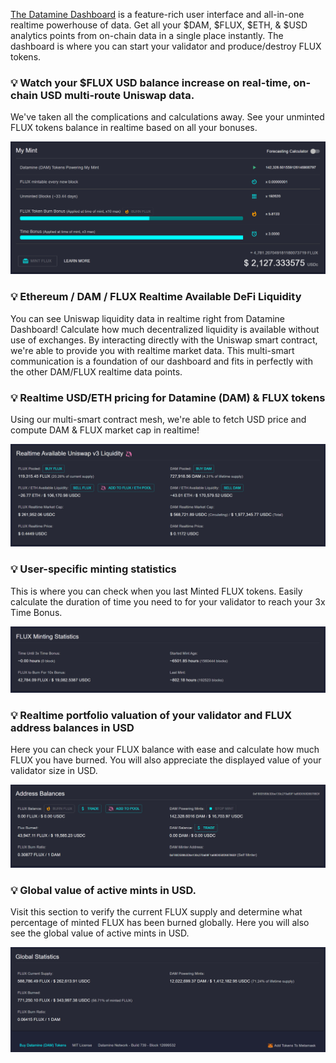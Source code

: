 [The Datamine Dashboard](https://datamine-crypto.github.io/realtime-decentralized-dashboard/) is a feature-rich user interface and all-in-one realtime powerhouse of data. Get all your $DAM, $FLUX, $ETH, & $USD analytics points from on-chain data in a single place instantly. The dashboard is where you can start your validator and produce/destroy FLUX tokens.

### 💡 Watch your $FLUX USD balance increase on real-time, on-chain USD multi-route Uniswap data.
We've taken all the complications and calculations away. See your unminted FLUX tokens balance in realtime based on all your bonuses.

![Dashboard](../../helpArticles/assets/images/pngs/dashboard/dashboard1.png)

### 💡 Ethereum / DAM / FLUX Realtime Available DeFi Liquidity
You can see Uniswap liquidity data in realtime right from Datamine Dashboard! Calculate how much decentralized liquidity is available without use of exchanges. By interacting directly with the Uniswap smart contract, we're able to provide you with realtime market data. This multi-smart communication is a foundation of our dashboard and fits in perfectly with the other DAM/FLUX realtime data points. 

### 💡 Realtime USD/ETH pricing for Datamine (DAM) & FLUX tokens
Using our multi-smart contract mesh, we're able to fetch USD price and compute DAM & FLUX market cap in realtime! 

![Dashboard](../../helpArticles/assets/images/pngs/dashboard/dashboard2.png)

### 💡 User-specific minting statistics 
This is where you can check when you last Minted FLUX tokens. Easily calculate the duration of time you need to for your validator to reach your 3x Time Bonus.

![Dashboard](../../helpArticles/assets/images/pngs/dashboard/dashboard3.png)

### 💡 Realtime portfolio valuation of your validator and FLUX address balances in USD
Here you can check your FLUX balance with ease and calculate how much FLUX you have burned. You will also appreciate the displayed value of your validator size in USD.

![Dashboard](../../helpArticles/assets/images/pngs/dashboard/dashboard4.png)

### 💡 Global value of active mints in USD.
Visit this section to verify the current FLUX supply and determine what percentage of minted FLUX has been burned globally. Here you will also see the global value of active mints in USD.

![Dashboard](../../helpArticles/assets/images/pngs/dashboard/dashboard5.png)